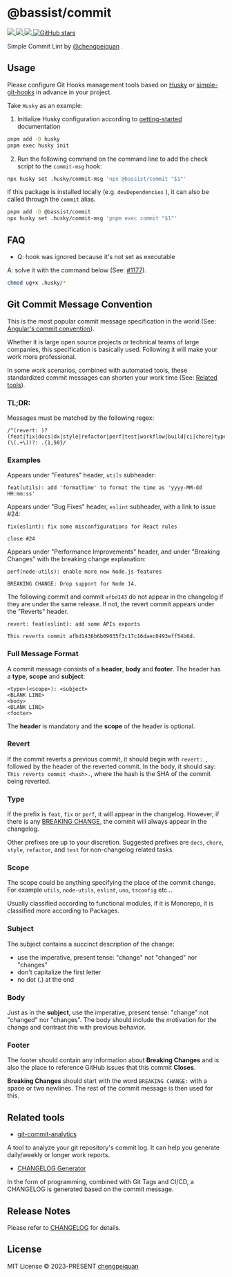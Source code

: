 # @bassist/commit

<p>
  <a href='https://www.npmjs.com/package/@bassist/commit'>
    <img src="https://img.shields.io/npm/v/@bassist/commit?color=f43f5e&label=npm" />
  </a>
  <a href="https://www.npmjs.com/package/@bassist/commit" target="__blank">
    <img src="https://img.shields.io/npm/dm/@bassist/commit?color=f43f5e&label=" />
  </a>
  <a href="https://github.com/chengpeiquan/bassist/tree/main/packages/commit" target="__blank">
    <img src="https://img.shields.io/static/v1?label=&message=docs%20%26%20demos&color=f43f5e" />
  </a>
  <a href="https://github.com/chengpeiquan/bassist" target="__blank">
    <img alt="GitHub stars" src="https://img.shields.io/github/stars/chengpeiquan/bassist?style=social" />
  </a>
</p>

Simple Commit Lint by [@chengpeiquan](https://github.com/chengpeiquan) .

## Usage

Please configure Git Hooks management tools based on [Husky](https://github.com/typicode/husky) or [simple-git-hooks](https://github.com/toplenboren/simple-git-hooks) in advance in your project.

Take `Husky` as an example:

1. Initialize Husky configuration according to [getting-started](https://typicode.github.io/husky/get-started.html) documentation

```bash
pnpm add -D husky
pnpm exec husky init
```

2. Run the following command on the command line to add the check script to the `commit-msg` hook:

```bash
npx husky set .husky/commit-msg 'npx @bassist/commit "$1"'
```

If this package is installed locally (e.g. `devDependencies` ), it can also be called through the `commit` alias.

```bash
pnpm add -D @bassist/commit
npx husky set .husky/commit-msg 'pnpm exec commit "$1"'
```

## FAQ

- Q: hook was ignored because it's not set as executable

A: solve it with the command below (See: [#1177](https://github.com/typicode/husky/issues/1177)).

```bash
chmod ug+x .husky/*
```

## Git Commit Message Convention

This is the most popular commit message specification in the world (See: [Angular's commit convention](https://github.com/conventional-changelog/conventional-changelog/tree/master/packages/conventional-changelog-angular)).

Whether it is large open source projects or technical teams of large companies, this specification is basically used. Following it will make your work more professional.

In some work scenarios, combined with automated tools, these standardized commit messages can shorten your work time (See: [Related tools](#related-tools)).

### TL;DR:

Messages must be matched by the following regex:

```
/^(revert: )?(feat|fix|docs|dx|style|refactor|perf|test|workflow|build|ci|chore|types|wip)(\(.+\))?: .{1,50}/
```

### Examples

Appears under "Features" header, `utils` subheader:

```
feat(utils): add 'formatTime' to format the time as 'yyyy-MM-dd HH:mm:ss'
```

Appears under "Bug Fixes" header, `eslint` subheader, with a link to issue #24:

```
fix(eslint): fix some misconfigurations for React rules

close #24
```

Appears under "Performance Improvements" header, and under "Breaking Changes" with the breaking change explanation:

```
perf(node-utils): enable more new Node.js features

BREAKING CHANGE: Drop support for Node 14.
```

The following commit and commit `afbd143` do not appear in the changelog if they are under the same release. If not, the revert commit appears under the "Reverts" header.

```
revert: feat(eslint): add some APIs exports

This reverts commit afbd1436b6b09035f3c17c16daec0493eff54b6d.
```

### Full Message Format

A commit message consists of a **header**, **body** and **footer**. The header has a **type**, **scope** and **subject**:

```
<type>(<scope>): <subject>
<BLANK LINE>
<body>
<BLANK LINE>
<footer>
```

The **header** is mandatory and the **scope** of the header is optional.

### Revert

If the commit reverts a previous commit, it should begin with `revert: `, followed by the header of the reverted commit. In the body, it should say: `This reverts commit <hash>.`, where the hash is the SHA of the commit being reverted.

### Type

If the prefix is `feat`, `fix` or `perf`, it will appear in the changelog. However, if there is any [BREAKING CHANGE](#footer), the commit will always appear in the changelog.

Other prefixes are up to your discretion. Suggested prefixes are `docs`, `chore`, `style`, `refactor`, and `test` for non-changelog related tasks.

### Scope

The scope could be anything specifying the place of the commit change. For example `utils`, `node-utils`, `eslint`, `uno`, `tsconfig` etc...

Usually classified according to functional modules, if it is Monorepo, it is classified more according to Packages.

### Subject

The subject contains a succinct description of the change:

- use the imperative, present tense: "change" not "changed" nor "changes"
- don't capitalize the first letter
- no dot (.) at the end

### Body

Just as in the **subject**, use the imperative, present tense: "change" not "changed" nor "changes".
The body should include the motivation for the change and contrast this with previous behavior.

### Footer

The footer should contain any information about **Breaking Changes** and is also the place to
reference GitHub issues that this commit **Closes**.

**Breaking Changes** should start with the word `BREAKING CHANGE:` with a space or two newlines. The rest of the commit message is then used for this.

## Related tools

- [git-commit-analytics](https://github.com/analyticsjs/git-commit-analytics)

A tool to analyze your git repository's commit log. It can help you generate daily/weekly or longer work reports.

- [CHANGELOG Generator](https://github.com/chengpeiquan/bassist/blob/main/scripts/changelog.ts)

In the form of programming, combined with Git Tags and CI/CD, a CHANGELOG is generated based on the commit message.

## Release Notes

Please refer to [CHANGELOG](https://github.com/chengpeiquan/bassist/blob/main/packages/commit/CHANGELOG.md) for details.

## License

MIT License © 2023-PRESENT [chengpeiquan](https://github.com/chengpeiquan)
